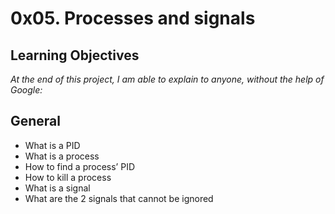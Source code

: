 <h1> 0x05. Processes and signals  </h1>

<h2>Learning Objectives</h2>

<p><i>At the end of this project, I am able to explain to anyone, without the help of Google:</i></p>

<h2> General </h2>

<ul><li> What is a PID </li><li> What is a process </li><li> How to find a process’ PID </li><li> How to kill a process </li><li>What is a signal </li><li>What are the 2 signals that cannot be ignored</li></ul>
